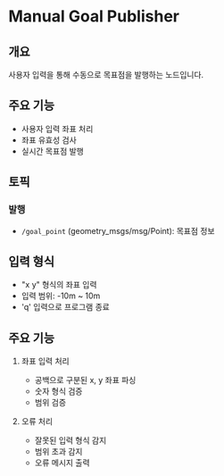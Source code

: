 # Manual Goal Publisher

## 개요
사용자 입력을 통해 수동으로 목표점을 발행하는 노드입니다.

## 주요 기능
- 사용자 입력 좌표 처리
- 좌표 유효성 검사
- 실시간 목표점 발행

## 토픽
### 발행
- `/goal_point` (geometry_msgs/msg/Point): 목표점 정보

## 입력 형식
- "x y" 형식의 좌표 입력
- 입력 범위: -10m ~ 10m
- 'q' 입력으로 프로그램 종료

## 주요 기능
1. 좌표 입력 처리
   - 공백으로 구분된 x, y 좌표 파싱
   - 숫자 형식 검증
   - 범위 검증

2. 오류 처리
   - 잘못된 입력 형식 감지
   - 범위 초과 감지
   - 오류 메시지 출력 